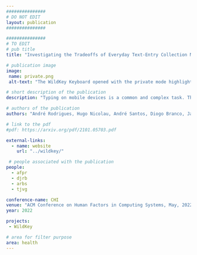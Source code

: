 ```yaml
---
###############
# DO NOT EDIT
layout: publication
###############

###############
# TO EDIT
# pub title
title: "Investigating the Tradeoffs of Everyday Text-Entry Collection Methods"

# publication image
image:
 name: private.png
 alt-text: "The WildKey Keyboard opened with the private mode highlighted (image of a lock on the top left corner of the keyboard) and the number of pending tasks on the top right of the keyboard. The keyboard is shown in a messaging app with the following exchange: No raw text is collected. Password and number fields are ignored. It also has a private mode. Lastly a second image of a smartphone shows a question with a 6 point scale propmted through WildKey." # provide a short description for the image #a11y

# short description of the publication
description: "Typing on mobile devices is a common and complex task. The act of typing itself thereby encodes rich information, such as the typing method, the context it is performed in, and individual traits of the person typing. Researchers are increasingly using a selection or combination of experience sampling and passive sensing methods in real-world settings to examine typing behaviours. However, there is limited understanding of the effects these methods have on measures of input speed, typing behaviours, compliance, perceived trust and privacy. In this paper, we investigate the tradeoffs of everyday data collection methods. We contribute empirical results from a four-week field study (N=26). Here, participants contributed by transcribing, composing, passively having sentences analyzed and reflecting on their contributions. We present a tradeoff analysis of these data collection methods, discuss their impact on text-entry applications, and contribute a flexible research platform for in the wild text-entry studies"

# authors of the publication
authors: "André Rodrigues, Hugo Nicolau, André Santos, Diogo Branco, Jay Rainey, David Verweij, Jan Smeddinck, Kyle Montague, Tiago Guerreiro"

# link to the pdf
#pdf: https://arxiv.org/pdf/2101.05703.pdf

external-links:
  - name: website
    url: "../wildkey/"

 # people associated with the publication
people:
  - afpr
  - djrb
  - arbs
  - tjvg

conference-name: CHI
venue: "ACM Conference on Human Factors in Computing Systems, May, 2022"
year: 2022

projects:
 - WildKey

# area for filter purpose
area: health
---
```

